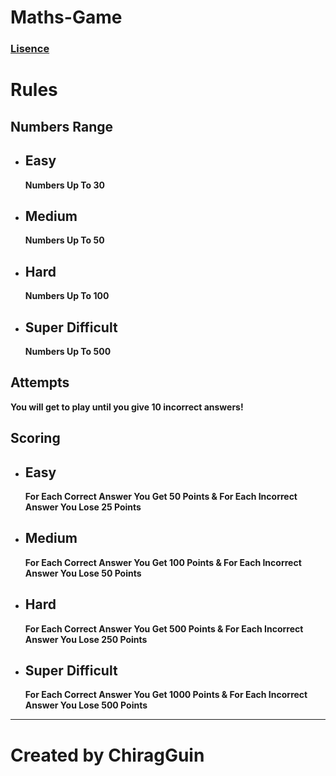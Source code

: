 # Maths-Game

### [Lisence](https://github.com/chiragGuin/Maths-Game/blob/main/LICENSE)

# Rules

## Numbers Range

- Easy
  ---

  **Numbers Up To 30**
- Medium
  ---

  **Numbers Up To 50**
- Hard
  ---

  **Numbers Up To 100**
- Super Difficult
  ---
  **Numbers Up To 500**

## Attempts 

**You will get to play until you give 10 incorrect answers!**

## Scoring

- Easy
  ---
  **For Each Correct Answer You Get 50 Points & For Each Incorrect Answer You Lose 25 Points**
- Medium
  ---
  **For Each Correct Answer You Get 100 Points & For Each Incorrect Answer You Lose 50 Points**

- Hard
  ---
  **For Each Correct Answer You Get 500 Points & For Each Incorrect Answer You Lose 250 Points**
- Super Difficult
  ---
  **For Each Correct Answer You Get 1000 Points & For Each Incorrect Answer You Lose 500 Points**

 ---

# **Created by ChiragGuin**
